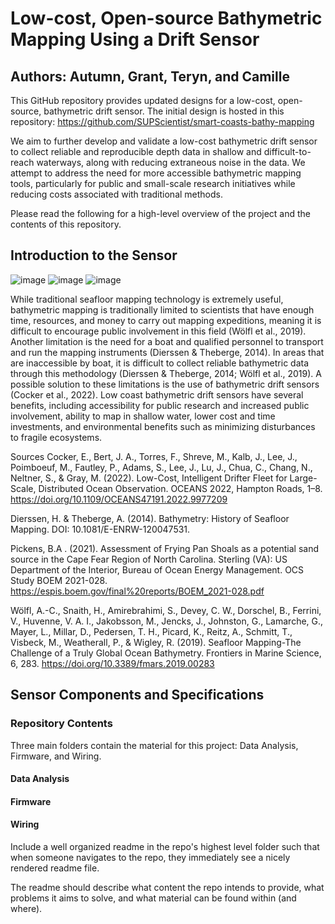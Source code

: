 # Low-cost, Open-source Bathymetric Mapping Using a Drift Sensor
## Authors: Autumn, Grant, Teryn, and Camille

This GitHub repository provides updated designs for a low-cost, open-source, bathymetric drift sensor. The initial design is hosted in this repository: https://github.com/SUPScientist/smart-coasts-bathy-mapping

We aim to further develop and validate a low-cost bathymetric drift sensor to collect reliable and reproducible depth data in shallow and difficult-to-reach waterways, along with reducing extraneous noise in the data. We attempt to address the need for more accessible bathymetric mapping tools, particularly for public and small-scale research initiatives while reducing costs associated with traditional methods. 

Please read the following for a high-level overview of the project and the contents of this repository.

## Introduction to the Sensor
![image](https://github.com/user-attachments/assets/5ab6d655-c179-49a8-b615-65a67e73bd60)
![image](https://github.com/user-attachments/assets/49afb274-79f5-4955-b173-9ab1973f7ebe)
![image](https://github.com/user-attachments/assets/94a8cc9f-7e87-456d-9d26-0d1454200074)

While traditional seafloor mapping technology is extremely useful, bathymetric mapping is traditionally limited to scientists that have enough time, resources, and money to carry out mapping expeditions, meaning it is difficult to encourage public involvement in this field (Wölfl et al., 2019). Another limitation is the need for a boat and qualified personnel to transport and run the mapping instruments (Dierssen & Theberge, 2014). In areas that are inaccessible by boat, it is difficult to collect reliable bathymetric data through this methodology (Dierssen & Theberge, 2014; Wölfl et al., 2019). A possible solution to these limitations is the use of bathymetric drift sensors (Cocker et al., 2022). Low coast bathymetric drift sensors have several benefits, including accessibility for public research and increased public involvement, ability to map in shallow water, lower cost and time investments, and environmental benefits such as minimizing disturbances to fragile ecosystems. 

Sources
Cocker, E., Bert, J. A., Torres, F., Shreve, M., Kalb, J., Lee, J., Poimboeuf, M., Fautley, P., Adams, S., Lee, J., Lu, J., Chua, C., Chang, N., Neltner, S., & Gray, M. (2022). Low-Cost, Intelligent Drifter Fleet for Large-Scale, Distributed Ocean Observation. OCEANS 2022, Hampton Roads, 1–8. https://doi.org/10.1109/OCEANS47191.2022.9977209

Dierssen, H. & Theberge, A. (2014). Bathymetry: History of Seafloor Mapping. DOI: 10.1081/E-ENRW-120047531.

Pickens, B.A . (2021). Assessment of Frying Pan Shoals as a potential sand source in the Cape Fear Region of North Carolina. Sterling (VA): US Department of the Interior, Bureau of Ocean Energy Management. OCS Study BOEM 2021-028. https://espis.boem.gov/final%20reports/BOEM_2021-028.pdf

Wölfl, A.-C., Snaith, H., Amirebrahimi, S., Devey, C. W., Dorschel, B., Ferrini, V., Huvenne, V. A. I., Jakobsson, M., Jencks, J., Johnston, G., Lamarche, G., Mayer, L., Millar, D., Pedersen, T. H., Picard, K., Reitz, A., Schmitt, T., Visbeck, M., Weatherall, P., & Wigley, R. (2019). Seafloor Mapping-The Challenge of a Truly Global Ocean Bathymetry. Frontiers in Marine Science, 6, 283. https://doi.org/10.3389/fmars.2019.00283

## Sensor Components and Specifications

### Repository Contents
Three main folders contain the material for this project: Data Analysis, Firmware, and Wiring.

#### Data Analysis

#### Firmware

#### Wiring

Include a well organized readme in the repo's highest level folder such that when someone navigates to the repo, they immediately see a nicely rendered readme file. 

The readme should describe what content the repo intends to provide, what problems it aims to solve, and what material can be found within (and where). 

